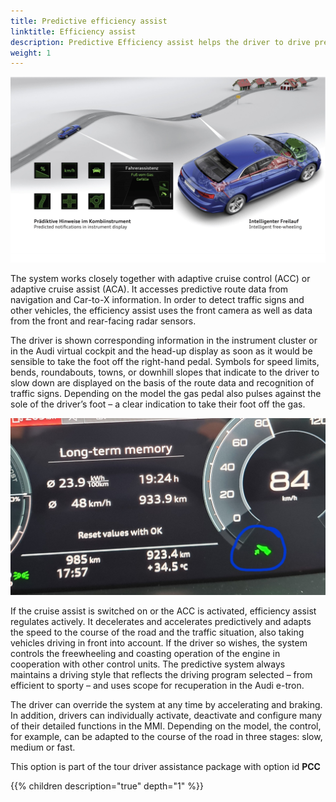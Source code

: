 ```yaml
---
title: Predictive efficiency assist
linktitle: Efficiency assist
description: Predictive Efficiency assist helps the driver to drive preemptively and save energy. 
weight: 1
---
```


![Predictive efficiency assist](predictiveefficient.jpg "Predictive efficiency assist")

The system works closely together with adaptive cruise control (ACC) or adaptive cruise assist (ACA). It accesses predictive route data from navigation and Car-to-X information. 
In order to detect traffic signs and other vehicles, the efficiency assist uses the front camera as well as data from the front and rear-facing radar sensors.

The driver is shown corresponding information in the instrument cluster or in the Audi virtual cockpit and the head-up display as soon as it would be sensible to take the foot off the right-hand pedal. Symbols for speed limits, bends, roundabouts, towns, or downhill slopes that indicate to the driver to slow down are displayed on the basis of the route data and recognition of traffic signs. Depending on the model the gas pedal also pulses against the sole of the driver’s foot – a clear indication to take their foot off the gas.

![Efficiency](efficientsymboletron.jpg "e-tron virtual cockpit with symbol showing to lift the right foot")

If the cruise assist is switched on or the ACC is activated, efficiency assist regulates actively. It decelerates and accelerates predictively and adapts the speed to the course of the road and the traffic situation, also taking vehicles driving in front into account. If the driver so wishes, the system controls the freewheeling and coasting operation of the engine in cooperation with other control units. The predictive system always maintains a driving style that reflects the driving program selected – from efficient to sporty – and uses scope for recuperation in the Audi e-tron.

The driver can override the system at any time by accelerating and braking. In addition, drivers can individually activate, deactivate and configure many of their detailed functions in the MMI. Depending on the model, the control, for example, can be adapted to the course of the road in three stages: slow, medium or fast.

This option is part of the tour driver assistance package with option id **PCC**


{{% children description="true" depth="1" %}}
